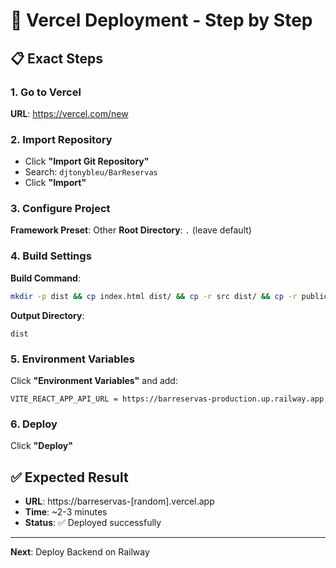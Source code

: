 # 🚀 Vercel Deployment - Step by Step

## 📋 **Exact Steps**

### 1. Go to Vercel
**URL**: https://vercel.com/new

### 2. Import Repository
- Click **"Import Git Repository"**
- Search: `djtonybleu/BarReservas`
- Click **"Import"**

### 3. Configure Project
**Framework Preset**: Other
**Root Directory**: `.` (leave default)

### 4. Build Settings
**Build Command**: 
```bash
mkdir -p dist && cp index.html dist/ && cp -r src dist/ && cp -r public/* dist/ 2>/dev/null || true
```

**Output Directory**: 
```
dist
```

### 5. Environment Variables
Click **"Environment Variables"** and add:
```
VITE_REACT_APP_API_URL = https://barreservas-production.up.railway.app
```

### 6. Deploy
Click **"Deploy"**

## ✅ **Expected Result**
- **URL**: https://barreservas-[random].vercel.app
- **Time**: ~2-3 minutes
- **Status**: ✅ Deployed successfully

---
**Next**: Deploy Backend on Railway